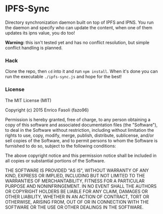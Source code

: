 # IPFS-Sync

Directory synchronization daemon built on top of IPFS and IPNS.
You run the daemon and specify who can update the content,
when one of them updates its ipns value, you do too!

__Warning:__ this isn't tested yet and has no conflict resolution, but simple conflict handling is planned.

### Hack

Clone the repo, then `cd` into it and run `npm install`.
When it's done you can run the executable `./ipfs-sync.js` and hope for the best!

### License

The MIT License (MIT)

Copyright (c) 2015 Enrico Fasoli (fazo96)

Permission is hereby granted, free of charge, to any person obtaining a copy
of this software and associated documentation files (the "Software"), to deal
in the Software without restriction, including without limitation the rights
to use, copy, modify, merge, publish, distribute, sublicense, and/or sell
copies of the Software, and to permit persons to whom the Software is
furnished to do so, subject to the following conditions:

The above copyright notice and this permission notice shall be included in all
copies or substantial portions of the Software.

THE SOFTWARE IS PROVIDED "AS IS", WITHOUT WARRANTY OF ANY KIND, EXPRESS OR
IMPLIED, INCLUDING BUT NOT LIMITED TO THE WARRANTIES OF MERCHANTABILITY,
FITNESS FOR A PARTICULAR PURPOSE AND NONINFRINGEMENT. IN NO EVENT SHALL THE
AUTHORS OR COPYRIGHT HOLDERS BE LIABLE FOR ANY CLAIM, DAMAGES OR OTHER
LIABILITY, WHETHER IN AN ACTION OF CONTRACT, TORT OR OTHERWISE, ARISING FROM,
OUT OF OR IN CONNECTION WITH THE SOFTWARE OR THE USE OR OTHER DEALINGS IN THE
SOFTWARE.
